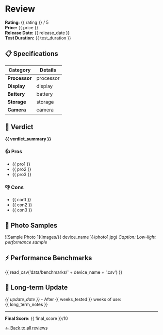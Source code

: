 # Review

**Rating:** {{ rating }} / 5  
**Price:** {{ price }}  
**Release Date:** {{ release_date }}  
**Test Duration:** {{ test_duration }}

## 📋 Specifications

| Category | Details |
|----------|--------|
| **Processor** | processor |
| **Display** | display |
| **Battery** | battery |
| **Storage** | storage |
| **Camera** | camera |

## 🎯 Verdict

**{{ verdict_summary }}**

### 👍 Pros
- {{ pro1 }}
- {{ pro2 }}
- {{ pro3 }}

### 👎 Cons
- {{ con1 }}
- {{ con2 }}
- {{ con3 }}

## 📸 Photo Samples

![Sample Photo 1](images/{{ device_name }}/photo1.jpg)
*Caption: Low-light performance sample*

## ⚡ Performance Benchmarks

{{ read_csv('data/benchmarks/' + device_name + '.csv') }}

## 💭 Long-term Update

*{{ update_date }}* - After {{ weeks_tested }} weeks of use:  
{{ long_term_notes }}

---

**Final Score:** {{ final_score }}/10

[← Back to all reviews]()
